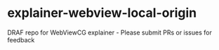 # explainer-webview-local-origin
DRAF repo for WebViewCG explainer - Please submit PRs or issues for feedback
